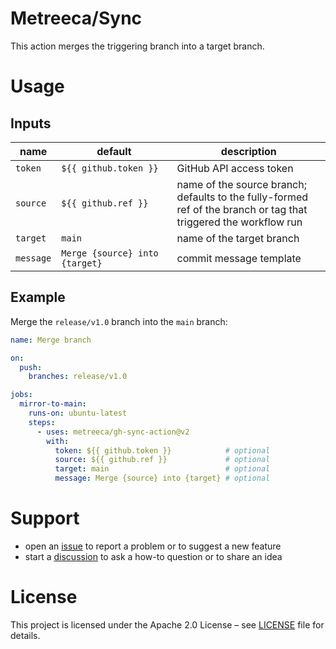 # Metreeca/Sync

This action merges the triggering branch into a target branch.

# Usage

## Inputs

| name      | default                        | description                                                                                                      |
|-----------|--------------------------------|------------------------------------------------------------------------------------------------------------------|
| `token`   | `${{ github.token }}`          | GitHub API access token                                                                                          |
| `source`  | `${{ github.ref }}`            | name of the source branch; defaults to the fully-formed ref of the branch or tag that triggered the workflow run |
| `target`  | `main`                         | name of the target branch                                                                                        |
| `message` | `Merge {source} into {target}` | commit message template                                                                                          |

## Example

Merge the `release/v1.0` branch into the `main` branch:

```yaml
name: Merge branch

on:
  push:
    branches: release/v1.0

jobs:
  mirror-to-main:
    runs-on: ubuntu-latest
    steps:
      - uses: metreeca/gh-sync-action@v2
        with:
          token: ${{ github.token }}            # optional
          source: ${{ github.ref }}             # optional
          target: main                          # optional
          message: Merge {source} into {target} # optional
```

# Support

- open an [issue](https://github.com/metreeca/gh-mirror-action/issues) to report a problem or to suggest a new feature
- start a [discussion](https://github.com/metreeca/gh-mirror-action/discussions) to ask a how-to question or to share an
  idea

# License

This project is licensed under the Apache 2.0 License – see [LICENSE](LICENSE) file for details.